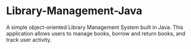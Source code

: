 # Library-Management-Java
A simple object-oriented Library Management System built in Java. This application allows users to manage books, borrow and return books, and track user activity. 
